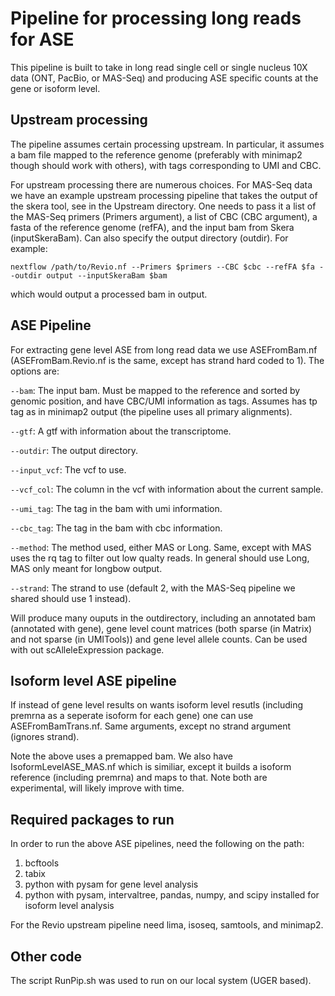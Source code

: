 # Pipeline for processing long reads for ASE

This pipeline is built to take in long read single cell or single nucleus 10X data (ONT, PacBio, or MAS-Seq) and producing ASE specific counts at the gene or isoform level.

## Upstream processing

The pipeline assumes certain processing upstream. In particular, it assumes a bam file mapped to the reference genome (preferably with minimap2 though should work with others), with tags corresponding to UMI and CBC.

For upstream processing there are numerous choices. For MAS-Seq data we have an example upstream processing pipeline that takes the output of the skera tool, see in the Upstream directory. One needs to pass it a list of the MAS-Seq primers (Primers argument), a list of CBC (CBC argument), a fasta of the reference genome (refFA), and the input bam from Skera (inputSkeraBam). Can also specify the output directory (outdir). For example:

```
nextflow /path/to/Revio.nf --Primers $primers --CBC $cbc --refFA $fa --outdir output --inputSkeraBam $bam
```

which would output a processed bam in output.

## ASE Pipeline

For extracting gene level ASE from long read data we use ASEFromBam.nf (ASEFromBam.Revio.nf is the same, except has strand hard coded to 1). The options are:

`--bam`: The input bam. Must be mapped to the reference and sorted by genomic position, and have CBC/UMI information as tags. Assumes has tp tag as in minimap2 output (the pipeline uses all primary alignments).

`--gtf`: A gtf with information about the transcriptome.

`--outdir`: The output directory.

`--input_vcf`: The vcf to use.

`--vcf_col`: The column in the vcf with information about the current sample.

`--umi_tag`: The tag in the bam with umi information.

`--cbc_tag`: The tag in the bam with cbc information.

`--method`: The method used, either MAS or Long. Same, except with MAS uses the rq tag to filter out low qualty reads. In general should use Long, MAS only meant for longbow output. 

`--strand`: The strand to use (default 2, with the MAS-Seq pipeline we shared should use 1 instead).

Will produce many ouputs in the outdirectory, including an annotated bam (annotated with gene), gene level count matrices (both sparse (in Matrix) and not sparse (in UMITools)) and gene level allele counts. Can be used with out scAlleleExpression package.

## Isoform level ASE pipeline

If instead of gene level results on wants isoform level resutls (including premrna as a seperate isoform for each gene) one can use ASEFromBamTrans.nf. Same arguments, except no strand argument (ignores strand).

Note the above uses a premapped bam. We also have IsoformLevelASE_MAS.nf which is similiar, except it builds a isoform reference (including premrna) and maps to that. Note both are experimental, will likely improve with time.

## Required packages to run

In order to run the above ASE pipelines, need the following on the path:
1) bcftools
2) tabix
3) python with pysam for gene level analysis
4) python with pysam, intervaltree, pandas, numpy, and scipy installed for isoform level analysis

For the Revio upstream pipeline need lima, isoseq, samtools, and minimap2.

## Other code

The script RunPip.sh was used to run on our local system (UGER based).
